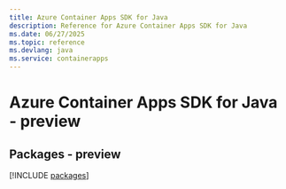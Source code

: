 ```yaml
---
title: Azure Container Apps SDK for Java
description: Reference for Azure Container Apps SDK for Java
ms.date: 06/27/2025
ms.topic: reference
ms.devlang: java
ms.service: containerapps
---
```

# Azure Container Apps SDK for Java - preview
## Packages - preview
[!INCLUDE [packages](container-apps-index.md)]